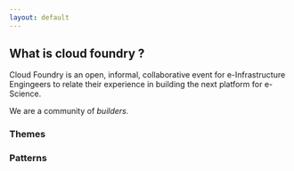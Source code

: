 ```yaml
---
layout: default
---
```


<h2 class="section-heading">What is cloud foundry ?</h2>

<p>Cloud Foundry is an open, informal, collaborative event for e-Infrastructure Engingeers to relate their experience in building the next platform for e-Science. </p>
<p>We are a community of <em>builders.</em></p>

<h3>Themes</h3>
<div class="themes"></div>
<span class="themes"></span>

<h3>Patterns</h3>